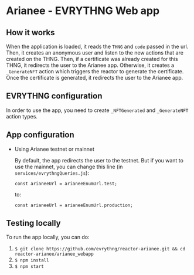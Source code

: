 # Arianee - EVRYTHNG Web app

## How it works

When the application is loaded, it reads the `THNG` and `code` passed in the url.
Then, it creates an anonymous user and listen to the new actions that are created on the THNG.
Then, if a certificate was already created for this THNG, it redirects the user to the Arianee app.
Otherwise, it creates a `_GenerateNFT` action which triggers the reactor to generate the certificate.
Once the certificate is generated, it redirects the user to the Arianee app.

## EVRYTHNG configuration

In order to use the app, you need to create `_NFTGenerated` and `_GenerateNFT` action types.

## App configuration

- Using Arianee testnet or mainnet

    By default, the app redirects the user to the testnet.
    But if you want to use the mainnet, you can change this line (in `services/evrythngQueries.js`):
    ```
    const arianeeUrl = arianeeEnumUrl.test;
    ```
    to:
    ```
    const arianeeUrl = arianeeEnumUrl.production;
    ```
  
## Testing locally

To run the app locally, you can do:

1. `$ git clone https://github.com/evrythng/reactor-arianee.git && cd reactor-arianee/arianee_webapp`
2. `$ npm install`
3. `$ npm start`
